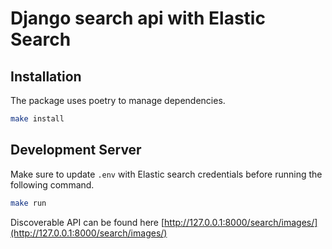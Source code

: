 # Django search api with Elastic Search

## Installation

The package uses poetry to manage dependencies.

```bash
make install
```

## Development Server

Make sure to update `.env` with Elastic search credentials before running the
following command.

```bash
make run
```

Discoverable API can be found here
[http://127.0.0.1:8000/search/images/](http://127.0.0.1:8000/search/images/)